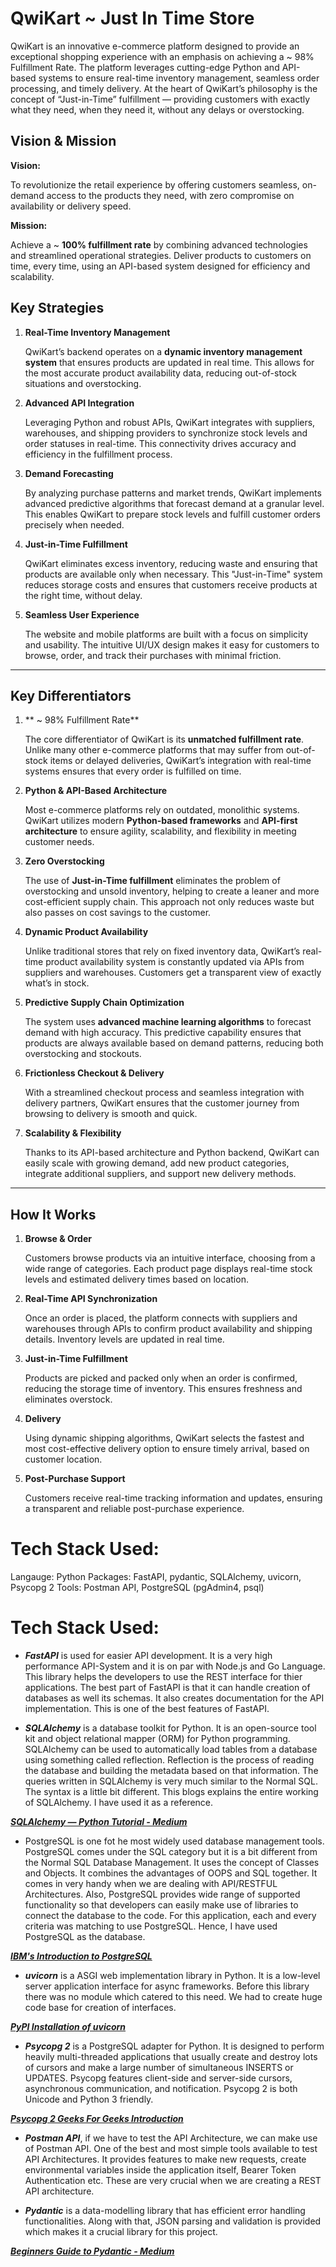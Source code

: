 # QwiKart ~ Just In Time Store 

QwiKart is an innovative e-commerce platform designed to provide an exceptional shopping experience with an emphasis on achieving a ~ 98% Fulfillment Rate. The platform leverages cutting-edge Python and API-based systems to ensure real-time inventory management, seamless order processing, and timely delivery. At the heart of QwiKart’s philosophy is the concept of “Just-in-Time” fulfillment — providing customers with exactly what they need, when they need it, without any delays or overstocking.

## **Vision & Mission**

**Vision:**

To revolutionize the retail experience by offering customers seamless, on-demand access to the products they need, with zero compromise on availability or delivery speed.

**Mission:**

Achieve a ~ **100% fulfillment rate** by combining advanced technologies and streamlined operational strategies. Deliver products to customers on time, every time, using an API-based system designed for efficiency and scalability.

## **Key Strategies**

1. **Real-Time Inventory Management**
    
    QwiKart’s backend operates on a **dynamic inventory management system** that ensures products are updated in real time. This allows for the most accurate product availability data, reducing out-of-stock situations and overstocking.
    
2. **Advanced API Integration**
    
    Leveraging Python and robust APIs, QwiKart integrates with suppliers, warehouses, and shipping providers to synchronize stock levels and order statuses in real-time. This connectivity drives accuracy and efficiency in the fulfillment process.
    
3. **Demand Forecasting**
    
    By analyzing purchase patterns and market trends, QwiKart implements advanced predictive algorithms that forecast demand at a granular level. This enables QwiKart to prepare stock levels and fulfill customer orders precisely when needed.
    
4. **Just-in-Time Fulfillment**
    
    QwiKart eliminates excess inventory, reducing waste and ensuring that products are available only when necessary. This "Just-in-Time" system reduces storage costs and ensures that customers receive products at the right time, without delay.
    
5. **Seamless User Experience**
    
    The website and mobile platforms are built with a focus on simplicity and usability. The intuitive UI/UX design makes it easy for customers to browse, order, and track their purchases with minimal friction.
    

---

## **Key Differentiators**

1. ** ~ 98% Fulfillment Rate**
    
    The core differentiator of QwiKart is its **unmatched fulfillment rate**. Unlike many other e-commerce platforms that may suffer from out-of-stock items or delayed deliveries, QwiKart’s integration with real-time systems ensures that every order is fulfilled on time.
    
2. **Python & API-Based Architecture**
    
    Most e-commerce platforms rely on outdated, monolithic systems. QwiKart utilizes modern **Python-based frameworks** and **API-first architecture** to ensure agility, scalability, and flexibility in meeting customer needs.
    
3. **Zero Overstocking**
    
    The use of **Just-in-Time fulfillment** eliminates the problem of overstocking and unsold inventory, helping to create a leaner and more cost-efficient supply chain. This approach not only reduces waste but also passes on cost savings to the customer.
    
4. **Dynamic Product Availability**
    
    Unlike traditional stores that rely on fixed inventory data, QwiKart’s real-time product availability system is constantly updated via APIs from suppliers and warehouses. Customers get a transparent view of exactly what’s in stock.
    
5. **Predictive Supply Chain Optimization**
    
    The system uses **advanced machine learning algorithms** to forecast demand with high accuracy. This predictive capability ensures that products are always available based on demand patterns, reducing both overstocking and stockouts.
    
6. **Frictionless Checkout & Delivery**
    
    With a streamlined checkout process and seamless integration with delivery partners, QwiKart ensures that the customer journey from browsing to delivery is smooth and quick.
    
7. **Scalability & Flexibility**
    
    Thanks to its API-based architecture and Python backend, QwiKart can easily scale with growing demand, add new product categories, integrate additional suppliers, and support new delivery methods.
    

---

## **How It Works**

1. **Browse & Order**
    
    Customers browse products via an intuitive interface, choosing from a wide range of categories. Each product page displays real-time stock levels and estimated delivery times based on location.
    
2. **Real-Time API Synchronization**
    
    Once an order is placed, the platform connects with suppliers and warehouses through APIs to confirm product availability and shipping details. Inventory levels are updated in real time.
    
3. **Just-in-Time Fulfillment**
    
    Products are picked and packed only when an order is confirmed, reducing the storage time of inventory. This ensures freshness and eliminates overstock.
    
4. **Delivery**
    
    Using dynamic shipping algorithms, QwiKart selects the fastest and most cost-effective delivery option to ensure timely arrival, based on customer location.
    
5. **Post-Purchase Support**
    
    Customers receive real-time tracking information and updates, ensuring a transparent and reliable post-purchase experience.

# Tech Stack Used:

Langauge: Python
Packages: FastAPI, pydantic, SQLAlchemy, uvicorn, Psycopg 2
Tools: Postman API, PostgreSQL (pgAdmin4, psql)

# Tech Stack Used:

- ***FastAPI*** is used for easier API development. It is a very high performance API-System and it is on par with Node.js and Go Language. This library helps the developers to use the REST interface for thier applications. The best part of FastAPI is that it can handle creation of databases as well its schemas. It also creates documentation for the API implementation. This is one of the best features of FastAPI.

- ***SQLAlchemy*** is a database toolkit for Python. It is an open-source tool kit and object relational mapper (ORM) for Python programming. SQLAlchemy can be used to automatically load tables from a database using something called reflection. Reflection is the process of reading the database and building the metadata based on that information. The queries written in SQLAlchemy is very much similar to the Normal SQL. The syntax is a little bit different. This blogs explains the entire working of SQLAlchemy. I have used it as a reference. 

***[SQLAlchemy — Python Tutorial - Medium](https://towardsdatascience.com/sqlalchemy-python-tutorial-79a577141a91)***

- PostgreSQL is one fot he most widely used database management tools. PostgreSQL comes under the SQL category but it is a bit different from the Normal SQL Database Management. It uses the concept of Classes and Objects. It combines the advantages of OOPS and SQL together. It comes in very handy when we are dealing with API/RESTFUL Architectures. Also, PostgreSQL provides wide range of supported functionality so that developers can easily make use of libraries to connect the database to the code. For this application, each and every criteria was matching to use PostgreSQL. Hence, I have used PostgreSQL as the database.

***[IBM's Introduction to PostgreSQL](https://www.ibm.com/topics/postgresql)***

- ***uvicorn*** is a ASGI web implementation library in Python. It is a low-level server application interface for async frameworks. Before this library there was no module which catered to this need. We had to create huge code base for creation of interfaces.

***[PyPI Installation of uvicorn](https://pypi.org/project/uvicorn/)***

- ***Psycopg 2*** is a PostgreSQL adapter for Python. It is designed to perform heavily multi-threaded applications that usually create and destroy lots of cursors and make a large number of simultaneous INSERTS or UPDATES. Psycopg features client-side and server-side cursors, asynchronous communication, and notification. Psycopg 2 is both Unicode and Python 3 friendly.

***[Psycopg 2 Geeks For Geeks Introduction](https://www.geeksforgeeks.org/introduction-to-psycopg2-module-in-python/)***

- ***Postman API***, if we have to test the API Architecture, we can make use of Postman API. One of the best and most simple tools available to test API Architectures. It provides features to make new requests, create environmental variables inside the application itself, Bearer Token Authentication etc. These are very crucial when we are creating a REST API architecture.

- ***Pydantic*** is a data-modelling library that has efficient error handling functionalities. Along with that, JSON parsing and validation is provided which makes it a crucial library for this project. 

***[Beginners Guide to Pydantic - Medium](https://betterprogramming.pub/the-beginners-guide-to-pydantic-ba33b26cde89)***
